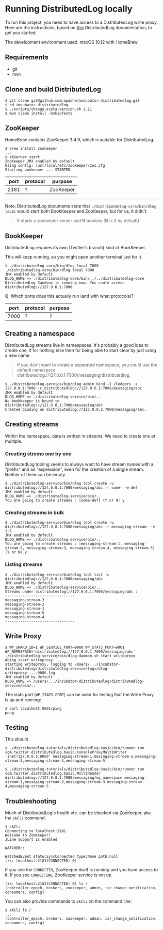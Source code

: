 # Running DistributedLog locally

To run this project, you need to have access to a DistributedLog write proxy. Here are the instructions, based on [this](http://distributedlog.incubator.apache.org/docs/latest/tutorials/basic-2.html) DistributedLog documentation, to get you started.

The development environment used: macOS 10.12 with HomeBrew

## Requirements

- git
- mvn

## Clone and build DistributedLog

```
$ git clone git@github.com:apache/incubator-distributedlog.git
$ cd incubator-distributedlog
$ ./scripts/change-scala-version.sh 2.11
$ mvn clean install -DskipTests
```

## ZooKeeper

HomeBrew contains ZooKeeper 3.4.9, which is suitable for DistributedLog.

```
$ brew install zookeeper
...
$ zkServer start
ZooKeeper JMX enabled by default
Using config: /usr/local/etc/zookeeper/zoo.cfg
Starting zookeeper ... STARTED
```

| port | protocol | purpose |
|---|---|---|
|2181|?|ZooKeeper|

---
Note: DistributedLog documents state that `./distributedlog-core/bin/dlog local` would start both BookKeeper and ZooKeeper, but for us, it didn't.

>It starts a zookeeper server and N bookies (N is 3 by default).

## BookKeeper

DistributedLog requires its own (Twitter's branch) kind of BookKeeper. 

This will keep running, so you might open another terminal just for it.

```
$ ./distributedlog-core/bin/dlog local 7000
./distributedlog-core/bin/dlog local 7000
JMX enabled by default
DLOG_HOME => ./distributedlog-core/bin/../../distributedlog-core
DistributedLog Sandbox is running now. You could access distributedlog://127.0.0.1:7000
```

Q: Which ports does this actually run (and with what protocols)?

| port | protocol | purpose |
|---|---|---|
|7000|?|?|

## Creating a namespace

DistributedLog streams live in namespaces. It's probably a good idea to create one, if for nothing else then for being able to start clear by just using a new name.

>If you don't want to create a separated namespace, you could use the default namespace distributedlog://127.0.0.1:7000/messaging/distributedlog.

```
$ ./distributedlog-service/bin/dlog admin bind -l /ledgers -s 127.0.0.1:7000 -c distributedlog://127.0.0.1:7000/messaging/abc
JMX enabled by default
DLOG_HOME => ./distributedlog-service/bin/..
No bookkeeper is bound to distributedlog://127.0.0.1:7000/messaging/abc
Created binding on distributedlog://127.0.0.1:7000/messaging/abc.
```

## Creating streams

Within the namespace, data is written in streams. We need to create one or multiple.

### Creating strems one by one

DistributedLog tooling seems to always want to have stream names with a "prefix" and an "expression", even for the creation of a single stream. Neither of them can be empty.

```
$ ./distributedlog-service/bin/dlog tool create -u distributedlog://127.0.0.1:7000/messaging/abc -r some- -e def
JMX enabled by default
DLOG_HOME => ./distributedlog-service/bin/..
You are going to create streams : [some-def] (Y or N) y
```

### Creating streams in bulk

```
$ ./distributedlog-service/bin/dlog tool create -u distributedlog://127.0.0.1:7000/messaging/abc -r messaging-stream- -e 1-5
JMX enabled by default
DLOG_HOME => ./distributedlog-service/bin/..
You are going to create streams : [messaging-stream-1, messaging-stream-2, messaging-stream-3, messaging-stream-4, messaging-stream-5] (Y or N) y
```

### Listing streams

```
$ ./distributedlog-service/bin/dlog tool list -u distributedlog://127.0.0.1:7000/messaging/abc
JMX enabled by default
DLOG_HOME => ./distributedlog-service/bin/..
Streams under distributedlog://127.0.0.1:7000/messaging/abc : 
--------------------------------
messaging-stream-3
messaging-stream-2
messaging-stream-1
messaging-stream-5
messaging-stream-4
--------------------------------
```

## Write Proxy

```
$ WP_SHARD_ID=1 WP_SERVICE_PORT=9000 WP_STATS_PORT=9001 WP_NAMESPACE='distributedlog://127.0.0.1:7000/messaging/abc' ./distributedlog-service/bin/dlog-daemon.sh start writeproxy
doing start writeproxy ...
starting writeproxy, logging to /Users/.../incubator-distributedlog/distributedlog-service/logs/dlog-writeproxy-...-9000.log
JMX enabled by default
DLOG_HOME => /Users/.../incubator-distributedlog/distributedlog-service/bin/..
```

The stats port (`WP_STATS_PORT`) can be used for testing that the Write Proxy is up and running:

```
$ curl localhost:9001/ping
pong
```

## Testing

This should 
```
$ ./distributedlog-tutorials/distributedlog-basic/bin/runner run com.twitter.distributedlog.basic.ConsoleProxyMultiWriter 'inet!127.0.0.1:9000' messaging-stream-1,messaging-stream-2,messaging-stream-3,messaging-stream-4,messaging-stream-5
```

```
$ ./distributedlog-tutorials/distributedlog-basic/bin/runner run com.twitter.distributedlog.basic.MultiReader distributedlog://127.0.0.1:7000/messaging/my_namespace messaging-stream-1,messaging-stream-2,messaging-stream-3,messaging-stream-4,messaging-stream-5
```

## Troubleshooting

Much of DistributedLog's health etc. can be checked via ZooKeeper, aka the `zkCli` command.

```
$ zkCli
Connecting to localhost:2181
Welcome to ZooKeeper!
JLine support is enabled

WATCHER::

WatchedEvent state:SyncConnected type:None path:null
[zk: localhost:2181(CONNECTED) 0] 
```

If you see the `CONNECTED`, ZooKeeper itself is running and you have access to it. If you see `CONNECTING`, ZooKeeper service is not up.

```
[zk: localhost:2181(CONNECTED) 0] ls /
[controller_epoch, brokers, zookeeper, admin, isr_change_notification, consumers, config]
```

You can also provide commands to `zkCli` on the command line:

```
$ zkCli ls /
...
[controller_epoch, brokers, zookeeper, admin, isr_change_notification, consumers, config]
```
